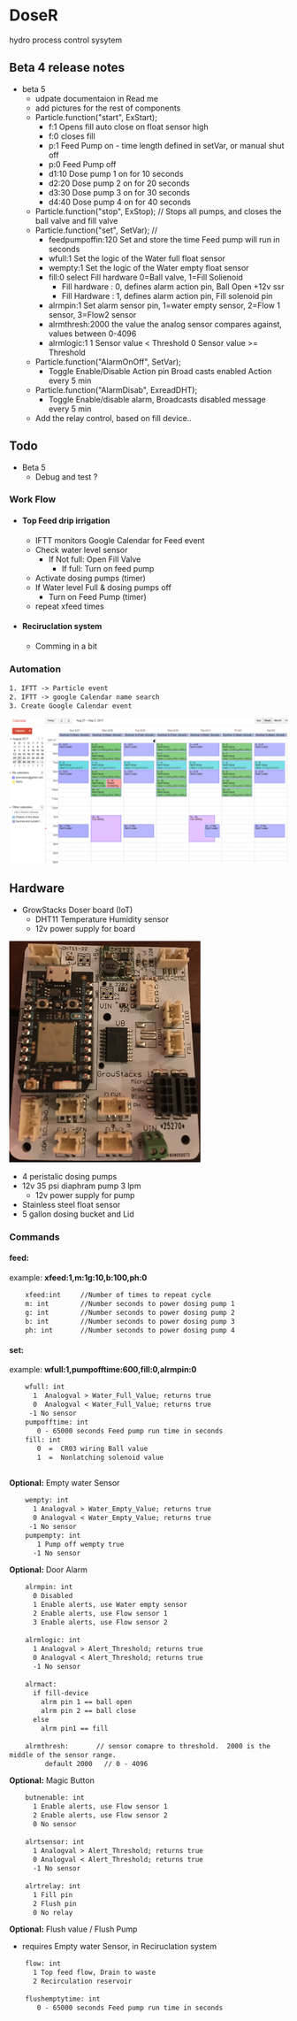 # DoseR

hydro process control sysytem


## Beta 4 release notes 
 - beta 5
   - udpate documentaion in Read me
   - add pictures for the rest of components
   - Particle.function("start", ExStart);
      - f:1 Opens fill  auto close on float sensor high
      - f:0 closes fill
      - p:1 Feed Pump on  - time length defined in setVar, or manual shut off
      - p:0 Feed Pump off
      - d1:10 Dose pump 1 on for 10 seconds
      - d2:20 Dose pump 2 on for 20 seconds
      - d3:30 Dose pump 3 on for 30 seconds
      - d4:40 Dose pump 4 on for 40 seconds
   - Particle.function("stop", ExStop);   // Stops all pumps, and closes the ball valve and fill valve
   - Particle.function("set", SetVar);     //
     - feedpumpoffin:120  Set and store the time Feed pump will run in seconds
     - wfull:1  Set the logic of the Water full float sensor
     - wempty:1 Set the logic of the Water empty float sensor
     - fill:0   select Fill hardware    0=Ball valve,  1=Fill Solienoid
       - Fill hardware : 0,   defines alarm action pin,   Ball Open +12v ssr
       - Fill Hardware : 1,   defines alarm action pin,   Fill solenoid pin
     - alrmpin:1   Set alarm sensor pin,    1=water empty sensor,     2=Flow 1 sensor,    3=Flow2 sensor
     - alrmthresh:2000  the value the analog sensor compares against, values between 0-4096
     - alrmlogic:1    1  Sensor value < Threshold   0 Sensor value >= Threshold
   - Particle.function("AlarmOnOff", SetVar);      
     - Toggle Enable/Disable  Action pin  Broad casts enabled Action every 5 min
   - Particle.function("AlarmDisab", ExreadDHT);   
     - Toggle Enable/disable alarm,  Broadcasts disabled message every 5 min
   - Add the relay control, based on fill device..    
## Todo
 - Beta 5
   - Debug and test ?

   
### Work Flow
- #### Top Feed drip irrigation
  - IFTT monitors Google Calendar for Feed event
  - Check water level sensor
    - If Not full: Open Fill Valve
      - If full: Turn on feed pump
  - Activate dosing pumps (timer)
  - If Water level Full & dosing pumps off
    - Turn on Feed Pump (timer)
  - repeat xfeed times
- #### Reciruclation system
  - Comming in a bit


### Automation
````
1. IFTT -> Particle event
2. IFTT -> google Calendar name search
3. Create Google Calendar event
````

![Image of GrowStacks & Google Calendar](https://github.com/Flyguy86/DoseR/blob/master/google%20Calendar%20dosing.png)


## Hardware
- GrowStacks Doser board (IoT) 
  - DHT11 Temperature Humidity sensor
  - 12v power supply for board

![Image of GrowStacks & Google Calendar](https://github.com/Flyguy86/DoseR/blob/master/BreakoutBoardV8.png)

- 4 peristalic dosing pumps
- 12v 35 psi diaphram pump 3 lpm
  - 12v power supply for pump
- Stainless steel float sensor
- 5 gallon dosing bucket and Lid
   

### Commands
#### feed: 
example: **xfeed:1,m:1g:10,b:100,ph:0**
````  
    xfeed:int     //Number of times to repeat cycle
    m: int        //Number seconds to power dosing pump 1
    g: int        //Number seconds to power dosing pump 2
    b: int        //Number seconds to power dosing pump 3
    ph: int       //Number seconds to power dosing pump 4
````

#### set:
example: **wfull:1,pumpofftime:600,fill:0,alrmpin:0**
````
    wfull: int
      1  Analogval > Water_Full_Value; returns true
      0  Analogval < Water_Full_Value; returns true
     -1 No sensor
    pumpofftime: int
       0 - 65000 seconds Feed pump run time in seconds
    fill: int
       0  =  CR03 wiring Ball value
       1  =  Nonlatching solenoid value
       
````

**Optional:** Empty water Sensor
````
    wempty: int
      1 Analogval > Water_Empty_Value; returns true
      0 Analogval < Water_Empty_Value; returns true
     -1 No sensor
    pumpempty: int
       1 Pump off wempty true
      -1 No sensor
````

**Optional:** Door Alarm
````
    alrmpin: int
      0 Disabled
      1 Enable alerts, use Water empty sensor 
      2 Enable alerts, use Flow sensor 1 
      3 Enable alerts, use Flow sensor 2
      
    alrmlogic: int
      1 Analogval > Alert_Threshold; returns true
      0 Analogval < Alert_Threshold; returns true
      -1 No sensor
      
    alrmact:
      if fill-device
        alrm pin 1 == ball open
        alrm pin 2 == ball close
      else
        alrm pin1 == fill

    alrmthresh:       // sensor comapre to threshold.  2000 is the middle of the sensor range.
         default 2000   // 0 - 4096

````

**Optional:** Magic Button
````
    butnenable: int
      1 Enable alerts, use Flow sensor 1
      2 Enable alerts, use Flow sensor 2
      0 No sensor
      
    alrtsensor: int
      1 Analogval > Alert_Threshold; returns true
      0 Analogval < Alert_Threshold; returns true
      -1 No sensor
      
    alrtrelay: int
      1 Fill pin
      2 Flush pin
      0 No relay
````

**Optional:** Flush value / Flush Pump 
- requires Empty water Sensor, in Reciruclation system 
````
    flow: int 
      1 Top feed flow, Drain to waste
      2 Recirculation reservoir

    flushemptytime: int
       0 - 65000 seconds Feed pump run time in seconds

````

